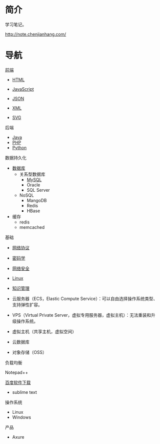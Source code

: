 # 简介

学习笔记。

http://note.chenjianhang.com/


# 导航

[前端](/front-end.html)

* [HTML](/html.html)
* [JavaScript](/javascript.html)
* [JSON](/json.html)

* [XML](/xml.html)
* [SVG](/svg.html)

后端

* [Java](/java.html)
* [PHP](/php.html)
* [Python](/python.html)

数据持久化

* [数据库](/database.html)
    * 关系型数据库
        * [MySQL](/mysql.html)
        * Oracle
        * SQL Server
    * NoSQL
        * MangoDB
        * Redis
        * HBase
* 缓存
    * redis
    * memcached
    
基础

* [网络协议](/network-protocol.html)
* [密码学](/cryptology.html)
* [网络安全](/web-security.html)

* [Linux](/linux.html)

* [知识管理](/knowledge-management.html)

* 云服务器（ECS，Elastic Compute Service）：可以自由选择操作系统类型、支持弹性扩容。
* VPS（Virtual Private Server，虚拟专用服务器，虚拟主机）：无法重装和升级操作系统。
* 虚拟主机（共享主机，虚拟空间）
* 云数据库
* 对象存储（OSS）

负载均衡

Notepad++

[百度软件下载](http://rj.baidu.com/soft/detail/13478.html?ald)


* sublime text

操作系统

* Linux
* Windows

产品

* Axure

